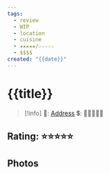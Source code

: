 ```yaml
---
tags:
  - review
  - WIP
  - location
  - cuisine
  - ★★★★★/☆☆☆☆☆
  - $$$$
created: "{{date}}"
---
```


# {{title}}

> [!info]
>📌: [Address]()
>💲: 💸💸💸💸💸

## Rating: ⭐⭐⭐⭐⭐

## Photos
